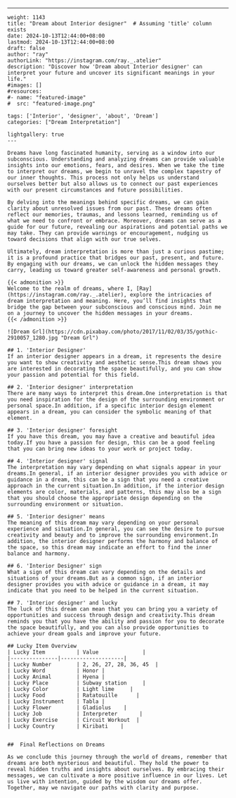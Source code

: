 ---
    weight: 1143
    title: "Dream about Interior designer"  # Assuming 'title' column exists
    date: 2024-10-13T12:44:00+08:00
    lastmod: 2024-10-13T12:44:00+08:00
    draft: false
    author: "ray"
    authorLink: "https://instagram.com/ray._.atelier"
    description: "Discover how 'Dream about Interior designer' can interpret your future and uncover its significant meanings in your life."
    #images: []
    #resources:
    #- name: "featured-image"
    #  src: "featured-image.png"
    
    tags: ['Interior', 'designer', 'about', 'Dream']
    categories: ["Dream Interpretation"]
    
    lightgallery: true
    ---
    
    Dreams have long fascinated humanity, serving as a window into our subconscious. Understanding and analyzing dreams can provide valuable insights into our emotions, fears, and desires. When we take the time to interpret our dreams, we begin to unravel the complex tapestry of our inner thoughts. This process not only helps us understand ourselves better but also allows us to connect our past experiences with our present circumstances and future possibilities.
    
    By delving into the meanings behind specific dreams, we can gain clarity about unresolved issues from our past. These dreams often reflect our memories, traumas, and lessons learned, reminding us of what we need to confront or embrace. Moreover, dreams can serve as a guide for our future, revealing our aspirations and potential paths we may take. They can provide warnings or encouragement, nudging us toward decisions that align with our true selves.
    
    Ultimately, dream interpretation is more than just a curious pastime; it is a profound practice that bridges our past, present, and future. By engaging with our dreams, we can unlock the hidden messages they carry, leading us toward greater self-awareness and personal growth.
    
    {{< admonition >}}
    Welcome to the realm of dreams, where I, [Ray](https://instagram.com/ray._.atelier), explore the intricacies of dream interpretation and meaning. Here, you’ll find insights that bridge the gap between your subconscious and conscious mind. Join me on a journey to uncover the hidden messages in your dreams.
    {{< /admonition >}}
    
    ![Dream Grl](https://cdn.pixabay.com/photo/2017/11/02/03/35/gothic-2910057_1280.jpg "Dream Grl")
    
    ## 1. 'Interior Designer'
    If an interior designer appears in a dream, it represents the desire you want to show creativity and aesthetic sense.This dream shows you are interested in decorating the space beautifully, and you can show your passion and potential for this field.
    
    ## 2. 'Interior designer' interpretation
    There are many ways to interpret this dream.One interpretation is that you need inspiration for the design of the surrounding environment or personal space.In addition, if a specific interior design element appears in a dream, you can consider the symbolic meaning of that element.
    
    ## 3. 'Interior designer' foresight
    If you have this dream, you may have a creative and beautiful idea today.If you have a passion for design, this can be a good feeling that you can bring new ideas to your work or project today.
    
    ## 4. 'Interior designer' signal
    The interpretation may vary depending on what signals appear in your dreams.In general, if an interior designer provides you with advice or guidance in a dream, this can be a sign that you need a creative approach in the current situation.In addition, if the interior design elements are color, materials, and patterns, this may also be a sign that you should choose the appropriate design depending on the surrounding environment or situation.
    
    ## 5. 'Interior designer' means
    The meaning of this dream may vary depending on your personal experience and situation.In general, you can see the desire to pursue creativity and beauty and to improve the surrounding environment.In addition, the interior designer performs the harmony and balance of the space, so this dream may indicate an effort to find the inner balance and harmony.
    
    ## 6. 'Interior Designer' sign
    What a sign of this dream can vary depending on the details and situations of your dreams.But as a common sign, if an interior designer provides you with advice or guidance in a dream, it may indicate that you need to be helped in the current situation.
    
    ## 7. 'Interior designer' and lucky
    The luck of this dream can mean that you can bring you a variety of opportunities and success through design and creativity.This dream reminds you that you have the ability and passion for you to decorate the space beautifully, and you can also provide opportunities to achieve your dream goals and improve your future.
    
    ## Lucky Item Overview
    | Lucky Item          | Value              |
    |---------------|--------------------|
    | Lucky Number        | 2, 26, 27, 28, 36, 45  |
    | Lucky Word          | Honor |
    | Lucky Animal        | Hyena |
    | Lucky Place         | Subway station     |
    | Lucky Color         | Light lime     |
    | Lucky Food          | Ratatouille      |
    | Lucky Instrument    | Tabla |
    | Lucky Flower        | Gladiolus    |
    | Lucky Job           | Interpreter       |
    | Lucky Exercise      | Circuit Workout  |
    | Lucky Country       | Kiribati    |
    
    
    ##  Final Reflections on Dreams
    
    As we conclude this journey through the world of dreams, remember that dreams are both mysterious and beautiful. They hold the power to reveal hidden truths and insights about ourselves. By embracing their messages, we can cultivate a more positive influence in our lives. Let us live with intention, guided by the wisdom our dreams offer. Together, may we navigate our paths with clarity and purpose.
    